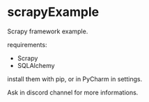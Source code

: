 # scrapyExample

Scrapy framework example.

requirements:
- Scrapy
- SQLAlchemy

install them with pip, or in PyCharm in settings.

Ask in discord channel for more informations.
